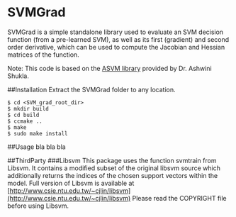 # SVMGrad
SVMGrad is a simple standalone library used to evaluate an SVM decision function (from a pre-learned SVM), as well as its first (gradient) and second order derivative, which can be used to compute the Jacobian and Hessian matrices of the function.

Note: This code is based on the [ASVM library](https://github.com/epfl-lasa/A-SVM) provided by Dr. Ashwini Shukla.

##Installation
Extract the SVMGrad folder to any location.
```
$ cd <SVM_grad_root_dir>
$ mkdir build
$ cd build
$ ccmake ..
$ make
$ sudo make install
```

##Usage
bla bla bla


##ThirdParty
###Libsvm
This package uses the function svmtrain from Libsvm. It contains a modified
subset of the original libsvm source which additionally returns the indices 
of the chosen support vectors within the model. Full version of Libsvm is 
available at 
[http://www.csie.ntu.edu.tw/~cjlin/libsvm](http://www.csie.ntu.edu.tw/~cjlin/libsvm)
Please read the COPYRIGHT file before using Libsvm.
